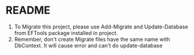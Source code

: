 # README #

1. To Migrate this project, please use Add-Migrate and Update-Database from EFTools package installed in project.
2. Remember, don't create Migrate files have the same name with DbContext. It will cause error and can't do update-database
